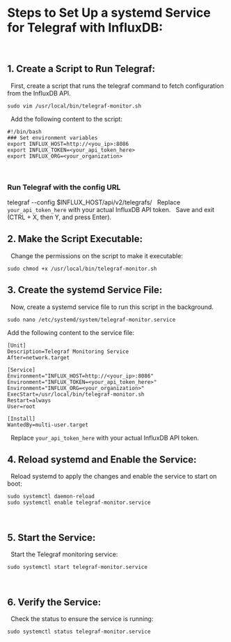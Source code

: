 # Steps to Set Up a systemd Service for Telegraf with InfluxDB:
 
## 1.⁠ ⁠Create a Script to Run Telegraf:
 
First, create a script that runs the telegraf command to fetch configuration from the InfluxDB API.
 
```shell
sudo vim /usr/local/bin/telegraf-monitor.sh
```
 
Add the following content to the script:
 
```shell
#!/bin/bash
### Set environment variables
export INFLUX_HOST=http://<you_ip>:8086
export INFLUX_TOKEN=<your_api_token_here>
export INFLUX_ORG=<your_organization>
```
 
### Run Telegraf with the config URL
telegraf --config $INFLUX_HOST/api/v2/telegrafs/<setup Start Telegraf>
 
Replace `your_api_token_here` with your actual InfluxDB API token.
 
Save and exit (CTRL + X, then Y, and press Enter).
 
## 2.⁠ ⁠Make the Script Executable:
 
Change the permissions on the script to make it executable:
 
```shell
sudo chmod +x /usr/local/bin/telegraf-monitor.sh
```

## 3.⁠ ⁠Create the systemd Service File:
 
Now, create a systemd service file to run this script in the background.
 
```shell
sudo nano /etc/systemd/system/telegraf-monitor.service
```

Add the following content to the service file:

```shell
[Unit]
Description=Telegraf Monitoring Service
After=network.target
 
[Service]
Environment="INFLUX_HOST=http://<your_ip>:8086"
Environment="INFLUX_TOKEN=<your_api_token_here>"
Environment="INFLUX_ORG=<your_organization>"
ExecStart=/usr/local/bin/telegraf-monitor.sh
Restart=always
User=root
 
[Install]
WantedBy=multi-user.target

```
 
Replace `your_api_token_here` with your actual InfluxDB API token.
 
## 4.⁠ ⁠Reload systemd and Enable the Service:
 
Reload systemd to apply the changes and enable the service to start on boot:

```shell
sudo systemctl daemon-reload
sudo systemctl enable telegraf-monitor.service
```
 
## 5.⁠ ⁠Start the Service:
 
Start the Telegraf monitoring service:
 
```shell
sudo systemctl start telegraf-monitor.service
```
 
## 6.⁠ ⁠Verify the Service:
 
Check the status to ensure the service is running:
 
```shell
sudo systemctl status telegraf-monitor.service
```

